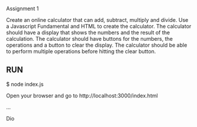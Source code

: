 Assignment 1

Create an online calculator that can add, subtract, multiply and divide. Use a Javascript Fundamental and HTML to create the calculator. The calculator should have a display that shows the numbers and the result of the calculation. The calculator should have buttons for the numbers, the operations and a button to clear the display. The calculator should be able to perform multiple operations before hitting the clear button.

## RUN

$ node index.js

Open your browser and go to http://localhost:3000/index.html

...

Dio
